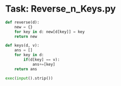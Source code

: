 
# Task: Reverse_n_Keys.py

``` py
def reverse(d):
    new = {}
    for key in d: new[d[key]] = key
    return new

def keys(d, v):
    ans = []
    for key in d:
        if(d[key] == v):
            ans+=[key]
    return ans

exec(input().strip())
```
    